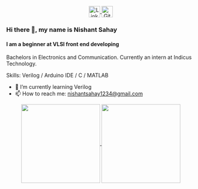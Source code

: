 <p align="center">
  <a href="https://www.linkedin.com/in/nishant-sahay-5918071b4/"> 
    <img align="center" alt="Linkedin" width="30px" src="https://img.icons8.com/color/48/000000/linkedin.png" />
  </a>
  <a href="https://create.arduino.cc/projecthub/Ninety99">
    <img align="center" alt="Github" width="30px" src="https://cdn.icon-icons.com/icons2/2699/PNG/512/arduino_logo_icon_170518.png" />
  </a>
</p>

### Hi there 👋, my name is Nishant Sahay
#### I am a beginner at VLSI front end developing
Bachelors in Electronics and Communication. Currently an intern at Indicus Technology.

Skills: Verilog / Arduino IDE / C / MATLAB

- 🌱 I’m currently learning Verilog 
- 📫 How to reach me: nishantsahay1234@gmail.com 

<p align="center">
  <a href="https://github.com/NishantSahay123" class="rich-diff-level-one">
    <img height="210" align="center" src="https://github-readme-stats.vercel.app/api?username=NishantSahay123&show_icons=true&theme=midnight-purple&&hide_border=true"/>
    <img height="210" align="center" src="https://github-readme-stats.vercel.app/api/top-langs/?username=NishantSahay123&theme=dark">
  </a>
</p>
